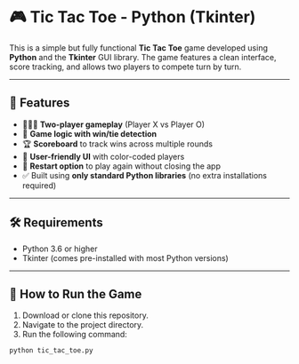 # 🎮 Tic Tac Toe - Python (Tkinter)

This is a simple but fully functional **Tic Tac Toe** game developed using **Python** and the **Tkinter** GUI library. The game features a clean interface, score tracking, and allows two players to compete turn by turn.

---

## 🧩 Features

- 🧑‍🤝‍🧑 **Two-player gameplay** (Player X vs Player O)
- 🧠 **Game logic with win/tie detection**
- 🏆 **Scoreboard** to track wins across multiple rounds
- 🎨 **User-friendly UI** with color-coded players
- 🔁 **Restart option** to play again without closing the app
- ✅ Built using **only standard Python libraries** (no extra installations required)

---


## 🛠️ Requirements

- Python 3.6 or higher  
- Tkinter (comes pre-installed with most Python versions)

---

## 🚀 How to Run the Game

1. Download or clone this repository.
2. Navigate to the project directory.
3. Run the following command:

```bash
python tic_tac_toe.py
